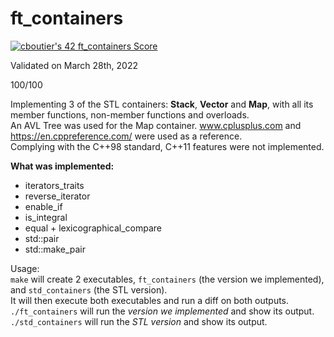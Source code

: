 # ft_containers

[![cboutier's 42 ft_containers Score](https://badge42.vercel.app/api/v2/cl1f9y1k8000609jsc4a29jay/project/2497995)](https://github.com/JaeSeoKim/badge42)

Validated on March 28th, 2022

100/100

Implementing 3 of the STL containers: **Stack**, **Vector** and **Map**, with all its member functions, non-member functions and overloads.  
An AVL Tree was used for the Map container. 
www.cplusplus.com and https://en.cppreference.com/ were used as a reference.  
Complying with the C++98 standard, C++11 features were not implemented.  

**What was implemented:**
- iterators_traits  
- reverse_iterator  
- enable_if  
- is_integral  
- equal + lexicographical_compare  
- std::pair  
- std::make_pair  

Usage:  
`make` will create 2 executables, `ft_containers` (the version we implemented), and `std_containers` (the STL version).  
It will then execute both executables and run a diff on both outputs.  
`./ft_containers` will run the *version we implemented* and show its output.  
`./std_containers` will run the *STL version* and show its output.
